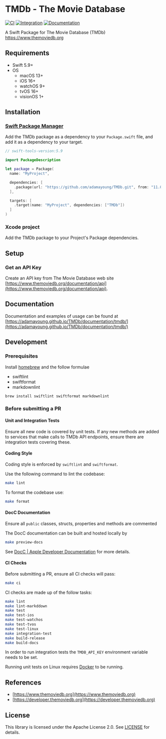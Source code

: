 # TMDb - The Movie Database

[![CI](https://github.com/adamayoung/TMDb/actions/workflows/ci.yml/badge.svg)](https://github.com/adamayoung/TMDb/actions/workflows/ci.yml)
[![Integration](https://github.com/adamayoung/TMDb/actions/workflows/integration.yml/badge.svg)](https://github.com/adamayoung/TMDb/actions/workflows/integration.yml)
[![Documentation](https://github.com/adamayoung/TMDb/actions/workflows/documentation.yml/badge.svg)](https://github.com/adamayoung/TMDb/actions/workflows/documentation.yml)

A Swift Package for The Movie Database (TMDb) <https://www.themoviedb.org>

## Requirements

* Swift 5.9+
* OS
  * macOS 13+
  * iOS 16+
  * watchOS 9+
  * tvOS 16+
  * visionOS 1+

## Installation

### [Swift Package Manager](https://github.com/apple/swift-package-manager)

Add the TMDb package as a dependency to your `Package.swift` file, and add it
as a dependency to your target.

```swift
// swift-tools-version:5.9

import PackageDescription

let package = Package(
  name: "MyProject",

  dependencies: [
    .package(url: "https://github.com/adamayoung/TMDb.git", from: "11.0.0")
  ],

  targets: [
    .target(name: "MyProject", dependencies: ["TMDb"])
  ]
)
```

### Xcode project

Add the TMDb package to your Project's Package dependencies.

## Setup

### Get an API Key

Create an API key from The Movie Database web site
[https://www.themoviedb.org/documentation/api](https://www.themoviedb.org/documentation/api).

## Documentation

Documentation and examples of usage can be found at
[https://adamayoung.github.io/TMDb/documentation/tmdb/](https://adamayoung.github.io/TMDb/documentation/tmdb/)

## Development

### Prerequisites

Install [homebrew](https://brew.sh) and the follow formulae

* swiftlint
* swiftformat
* markdownlint

```bash
brew install swiftlint swiftformat markdownlint
```

### Before submitting a PR

#### Unit and Integration Tests

Ensure all new code is covered by unit tests. If any new methods are added to
services that make calls to TMDb API endpoints, ensure there are integration tests
covering these.

#### Coding Style

Coding style is enforced by `swiftlint` and `swiftformat`.

Use the following command to lint the codebase:

```bash
make lint
```

To format the codebase use:

```bash
make format
```

#### DocC Documentation

Ensure all `public` classes, structs, properties and methods are commented

The DocC documentation can be built and hosted locally by

```bash
make preview-docs
```

See [DocC | Apple Developer Documentation](https://developer.apple.com/documentation/docc)
for more details.

#### CI Checks

Before submitting a PR, ensure all CI checks will pass:

```bash
make ci
```

CI checks are made up of the follow tasks:

```bash
make lint
make lint-markddown
make test
make test-ios
make test-watchos
make test-tvos
make test-linux
make integration-test
make build-release
make build-docs
```

In order to run integration tests the `TMDB_API_KEY` environment variable needs
to be set.

Running unit tests on Linux requires [Docker](https://www.docker.com) to be
running.

## References

* [https://www.themoviedb.org](https://www.themoviedb.org)
* [https://developer.themoviedb.org](https://developer.themoviedb.org)

## License

This library is licensed under the Apache License 2.0. See
[LICENSE](https://github.com/adamayoung/TMDb/blob/main/LICENSE) for details.

